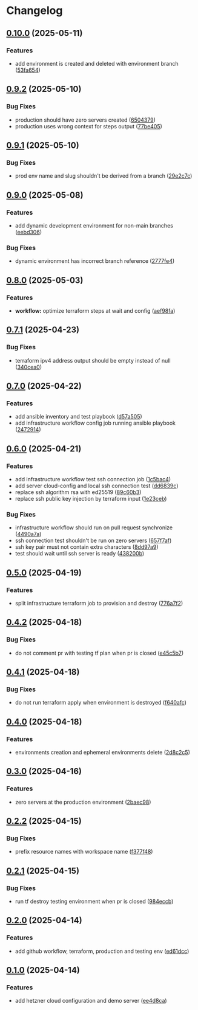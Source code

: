 # Changelog

## [0.10.0](https://github.com/xebis/hetzner-iac-cac/compare/v0.9.2...v0.10.0) (2025-05-11)

### Features

* add environment is created and deleted with environment branch ([53fa654](https://github.com/xebis/hetzner-iac-cac/commit/53fa654a7bbfdc31e5f0f7cb5f31a24eba7c39e9))

## [0.9.2](https://github.com/xebis/hetzner-iac-cac/compare/v0.9.1...v0.9.2) (2025-05-10)

### Bug Fixes

* production should have zero servers created ([6504379](https://github.com/xebis/hetzner-iac-cac/commit/650437904ea898bb182bf2ddf8c5747da40a2d3a))
* production uses wrong context for steps output ([77be405](https://github.com/xebis/hetzner-iac-cac/commit/77be405c90f11396552db97d9c0930116fe8f375))

## [0.9.1](https://github.com/xebis/hetzner-iac-cac/compare/v0.9.0...v0.9.1) (2025-05-10)

### Bug Fixes

* prod env name and slug shouldn't be derived from a branch ([29e2c7c](https://github.com/xebis/hetzner-iac-cac/commit/29e2c7c12cd16c02c561ac1445ac9703be4b7951))

## [0.9.0](https://github.com/xebis/hetzner-iac-cac/compare/v0.8.0...v0.9.0) (2025-05-08)

### Features

* add dynamic development environment for non-main branches ([eebd306](https://github.com/xebis/hetzner-iac-cac/commit/eebd3068bd2c5de45e02910f67ee8357bf1075ef))

### Bug Fixes

* dynamic environment has incorrect branch reference ([2777fe4](https://github.com/xebis/hetzner-iac-cac/commit/2777fe4f59c2ffd174b08dc6f38c424b22c3cccf))

## [0.8.0](https://github.com/xebis/hetzner-iac-cac/compare/v0.7.1...v0.8.0) (2025-05-03)

### Features

* **workflow:** optimize terraform steps at wait and config ([aef98fa](https://github.com/xebis/hetzner-iac-cac/commit/aef98fa5e80a7d6e4d75b561ab63032ca769ecb9))

## [0.7.1](https://github.com/xebis/hetzner-iac-cac/compare/v0.7.0...v0.7.1) (2025-04-23)

### Bug Fixes

* terraform ipv4 address output should be empty instead of null ([340cea0](https://github.com/xebis/hetzner-iac-cac/commit/340cea0c880e94aada7326bf7c6ad128f4346521))

## [0.7.0](https://github.com/xebis/hetzner-iac-cac/compare/v0.6.0...v0.7.0) (2025-04-22)

### Features

* add ansible inventory and test playbook ([d57a505](https://github.com/xebis/hetzner-iac-cac/commit/d57a505b62adafcb8505da08ab0ffdde07992375))
* add infrastructure workflow config job running ansible playbook ([2472914](https://github.com/xebis/hetzner-iac-cac/commit/2472914954ee3935b658c5d4fb085d0b8dfc814f))

## [0.6.0](https://github.com/xebis/hetzner-iac-cac/compare/v0.5.0...v0.6.0) (2025-04-21)

### Features

* add infrastructure workflow test ssh connection job ([1c5bac4](https://github.com/xebis/hetzner-iac-cac/commit/1c5bac4c30e5cd26f77ad1feda47e95e61dce08e))
* add server cloud-config and local ssh connection test ([dd6839c](https://github.com/xebis/hetzner-iac-cac/commit/dd6839c368630bd7bedf363e9112dde6b9079319))
* replace ssh algorithm rsa with ed25519 ([89c60b3](https://github.com/xebis/hetzner-iac-cac/commit/89c60b3f41db9f00664350bbc913bbf36b090a17))
* replace ssh public key injection by terraform input ([1e23ceb](https://github.com/xebis/hetzner-iac-cac/commit/1e23cebe770e0971ae661a8a9a1fce03821ac85d))

### Bug Fixes

* infrastructure workflow should run on pull request synchronize ([4490a7a](https://github.com/xebis/hetzner-iac-cac/commit/4490a7adb0728f48bff4f3f1a64e66510b980735))
* ssh connection test shouldn't be run on zero servers ([657f7af](https://github.com/xebis/hetzner-iac-cac/commit/657f7af7fe7e6c2d369bd22481806d91e25897af))
* ssh key pair must not contain extra characters ([8dd97a9](https://github.com/xebis/hetzner-iac-cac/commit/8dd97a9e463820380c6bd69b8a56c6e614917d8d))
* test should wait until ssh server is ready ([438200b](https://github.com/xebis/hetzner-iac-cac/commit/438200b40c54466bb5b035a0b36ecc2eccfda672))

## [0.5.0](https://github.com/xebis/hetzner-iac-cac/compare/v0.4.2...v0.5.0) (2025-04-19)

### Features

* split infrastructure terraform job to provision and destroy ([776a7f2](https://github.com/xebis/hetzner-iac-cac/commit/776a7f2c733f06ef8a65e3047f03a166ddbc5b30))

## [0.4.2](https://github.com/xebis/hetzner-iac-cac/compare/v0.4.1...v0.4.2) (2025-04-18)

### Bug Fixes

* do not comment pr with testing tf plan when pr is closed ([e45c5b7](https://github.com/xebis/hetzner-iac-cac/commit/e45c5b7fed75acaa0c28544c5881c0c80d811305))

## [0.4.1](https://github.com/xebis/hetzner-iac-cac/compare/v0.4.0...v0.4.1) (2025-04-18)

### Bug Fixes

* do not run terraform apply when environment is destroyed ([f640afc](https://github.com/xebis/hetzner-iac-cac/commit/f640afc0c62ac2a01a09c9d14eba39f722fb0855))

## [0.4.0](https://github.com/xebis/hetzner-iac-cac/compare/v0.3.0...v0.4.0) (2025-04-18)

### Features

* environments creation and ephemeral environments delete ([2d8c2c5](https://github.com/xebis/hetzner-iac-cac/commit/2d8c2c529af363b2ba4a6cd91142d59540f6c0c3))

## [0.3.0](https://github.com/xebis/hetzner-iac-cac/compare/v0.2.2...v0.3.0) (2025-04-16)

### Features

* zero servers at the production environment ([2baec98](https://github.com/xebis/hetzner-iac-cac/commit/2baec98c606e30b81e7df2541fcbcd3fc9bc2356))

## [0.2.2](https://github.com/xebis/hetzner-iac-cac/compare/v0.2.1...v0.2.2) (2025-04-15)

### Bug Fixes

* prefix resource names with workspace name ([f377f48](https://github.com/xebis/hetzner-iac-cac/commit/f377f4864f53e9ef6ddff9ce341a0e42dc138493))

## [0.2.1](https://github.com/xebis/hetzner-iac-cac/compare/v0.2.0...v0.2.1) (2025-04-15)

### Bug Fixes

* run tf destroy testing environment when pr is closed ([984eccb](https://github.com/xebis/hetzner-iac-cac/commit/984eccb5ee7b5c798f413d8c16352de9b4f22ff1))

## [0.2.0](https://github.com/xebis/hetzner-iac-cac/compare/v0.1.0...v0.2.0) (2025-04-14)

### Features

* add github workflow, terraform, production and testing env ([ed61dcc](https://github.com/xebis/hetzner-iac-cac/commit/ed61dcccafdca7f1f9e06d623c15df9b1421387a))

## [0.1.0](https://github.com/xebis/hetzner-iac-cac/compare/v0.0.0...v0.1.0) (2025-04-14)

### Features

* add hetzner cloud configuration and demo server ([ee4d8ca](https://github.com/xebis/hetzner-iac-cac/commit/ee4d8caa37451c79880e6a1915c1dd2e099ca0fa))
